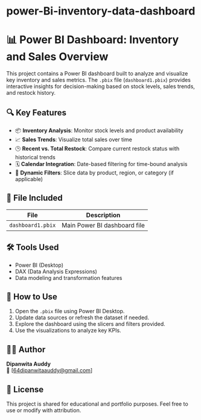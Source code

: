 # power-Bi-inventory-data-dashboard
# 📊 Power BI Dashboard: Inventory and Sales Overview

This project contains a Power BI dashboard built to analyze and visualize key inventory and sales metrics. The `.pbix` file (`dashboard1.pbix`) provides interactive insights for decision-making based on stock levels, sales trends, and restock history.

## 🔍 Key Features

- 📦 **Inventory Analysis**: Monitor stock levels and product availability
- 📈 **Sales Trends**: Visualize total sales over time
- 🕒 **Recent vs. Total Restock**: Compare current restock status with historical trends
- 🗓️ **Calendar Integration**: Date-based filtering for time-bound analysis
- 📁 **Dynamic Filters**: Slice data by product, region, or category (if applicable)

## 📂 File Included

| File | Description |
|------|-------------|
| `dashboard1.pbix` | Main Power BI dashboard file |

## 🛠️ Tools Used

- Power BI (Desktop)
- DAX (Data Analysis Expressions)
- Data modeling and transformation features

## 🧾 How to Use

1. Open the `.pbix` file using Power BI Desktop.
2. Update data sources or refresh the dataset if needed.
3. Explore the dashboard using the slicers and filters provided.
4. Use the visualizations to analyze key KPIs.

## 🧑‍💻 Author

**Dipanwita Auddy**  
📧 [64dipanwitaauddy@gmail.com]

## 📜 License

This project is shared for educational and portfolio purposes. Feel free to use or modify with attribution.
